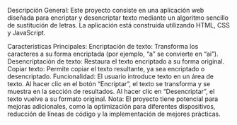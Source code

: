 Descripción General:
Este proyecto consiste en una aplicación web diseñada para encriptar y desencriptar texto mediante un algoritmo sencillo de sustitución de letras. La aplicación está construida utilizando HTML, CSS y JavaScript.

Características Principales:
Encriptación de texto: Transforma los caracteres a su forma encriptada (por ejemplo, “a” se convierte en “ai”).
Desencriptación de texto: Restaura el texto encriptado a su forma original.
Copiar texto: Permite copiar el texto resultante, ya sea encriptado o desencriptado.
Funcionalidad:
El usuario introduce texto en un área de texto.
Al hacer clic en el botón “Encriptar”, el texto se transforma y se muestra en la sección de resultados.
Al hacer clic en “Desencriptar”, el texto vuelve a su formato original.
Nota:
El proyecto tiene potencial para mejoras adicionales, como la optimización para diferentes dispositivos, reducción de líneas de código y la implementación de mejores prácticas.




